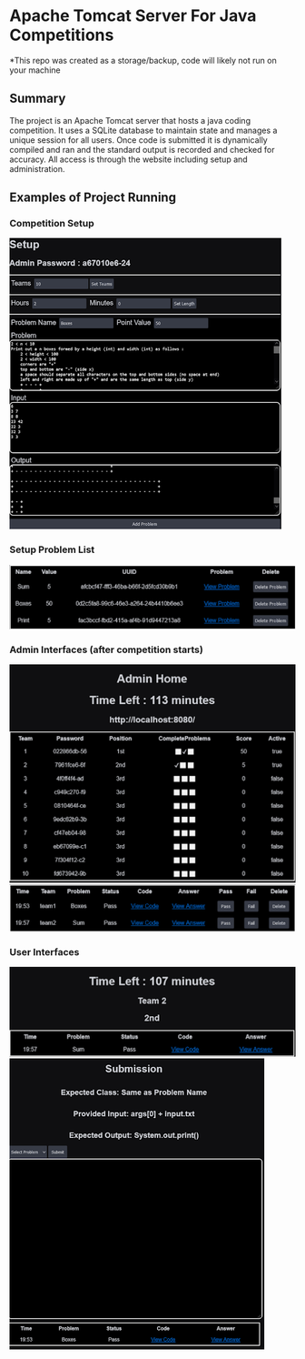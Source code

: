 # Apache Tomcat Server For Java Competitions
*This repo was created as a storage/backup, code will likely not run on your machine
## Summary 
The project is an Apache Tomcat server that hosts a java coding competition. 
It uses a SQLite database to maintain state and manages a unique session for all users. 
Once code is submitted it is dynamically compiled and ran and the standard output is 
recorded and checked for accuracy. All access is through the website including setup 
and administration.

## Examples of Project Running

### Competition Setup
<img src="images/setup.png" alt="setup image">

### Setup Problem List
<img src="images/problems.png" alt="problems image">

### Admin Interfaces (after competition starts)
<img src="images/adminHome.png" alt="admin home image">
<img src="images/results.png" alt="results image">

### User Interfaces
<img src="images/timeleft.png" alt="time left image">
<img src="images/submission.png" alt="submission image">
